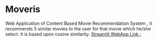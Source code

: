 # Moveris
Web Application of Content Based Movie Recommendation System , it recommends 5 similar movies to the user for that movie which he/she select.
It is based upon cosine similarity.
[Streamlit WebApp Link :](https://moveris.herokuapp.com/)
